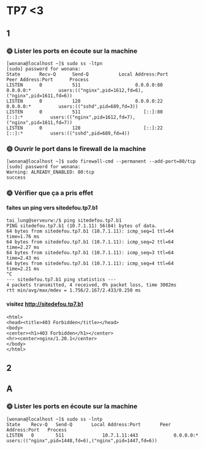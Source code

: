 # TP7 <3
## 1

### 🌞 Lister les ports en écoute sur la machine
```
[wonana@localhost ~]$ sudo ss -ltpn
[sudo] password for wonana:
State       Recv-Q      Send-Q           Local Address:Port            Peer Address:Port      Process
LISTEN      0           511                    0.0.0.0:80                   0.0.0.0:*          users:(("nginx",pid=1612,fd=6),("nginx",pid=1611,fd=6))
LISTEN      0           128                    0.0.0.0:22                   0.0.0.0:*          users:(("sshd",pid=689,fd=3))
LISTEN      0           511                       [::]:80                      [::]:*          users:(("nginx",pid=1612,fd=7),("nginx",pid=1611,fd=7))
LISTEN      0           128                       [::]:22                      [::]:*          users:(("sshd",pid=689,fd=4))
```

### 🌞 Ouvrir le port dans le firewall de la machine
```
[wonana@localhost ~]$ sudo firewall-cmd --permanent --add-port=80/tcp
[sudo] password for wonana:
Warning: ALREADY_ENABLED: 80:tcp
success
```
### 🌞 Vérifier que ça a pris effet
#### faites un ping vers sitedefou.tp7.b1
```[
tai_lung@serveurw:/$ ping sitedefou.tp7.b1
PING sitedefou.tp7.b1 (10.7.1.11) 56(84) bytes of data.
64 bytes from sitedefou.tp7.b1 (10.7.1.11): icmp_seq=1 ttl=64 time=1.76 ms
64 bytes from sitedefou.tp7.b1 (10.7.1.11): icmp_seq=2 ttl=64 time=2.27 ms
64 bytes from sitedefou.tp7.b1 (10.7.1.11): icmp_seq=3 ttl=64 time=2.43 ms
64 bytes from sitedefou.tp7.b1 (10.7.1.11): icmp_seq=4 ttl=64 time=2.21 ms
^C
--- sitedefou.tp7.b1 ping statistics ---
4 packets transmitted, 4 received, 0% packet loss, time 3002ms
rtt min/avg/max/mdev = 1.756/2.167/2.433/0.250 ms
```

#### visitez http://sitedefou.tp7.b1
```tai_lung@serveurw:/$ curl    sitedefou.tp7.b1
<html>
<head><title>403 Forbidden</title></head>
<body>
<center><h1>403 Forbidden</h1></center>
<hr><center>nginx/1.20.1</center>
</body>
</html>
```

## 2
## A 
### 🌞 Lister les ports en écoute sur la machine
```
[wonana@localhost ~]$ sudo ss -lntp
State    Recv-Q   Send-Q       Local Address:Port       Peer Address:Port   Process
LISTEN   0        511              10.7.1.11:443             0.0.0.0:*       users:(("nginx",pid=1448,fd=6),("nginx",pid=1447,fd=6))
```
